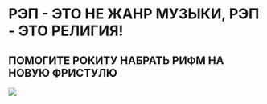 # РЭП - ЭТО НЕ ЖАНР МУЗЫКИ, РЭП - ЭТО РЕЛИГИЯ! 

## ПОМОГИТЕ РОКИТУ НАБРАТЬ РИФМ НА НОВУЮ ФРИСТУЛЮ

 ![](https://sun9-13.userapi.com/c858328/v858328215/15d694/aD7dUB2X0dk.jpg)
